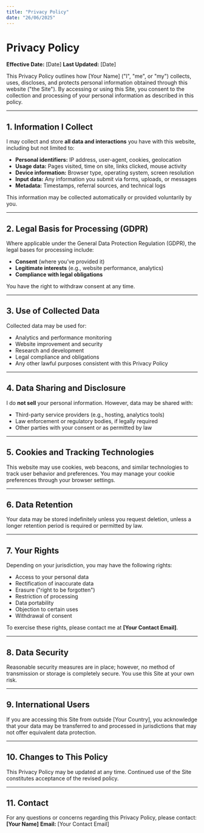 ```yaml
---
title: "Privacy Policy"
date: "26/06/2025"
---
```


# Privacy Policy

**Effective Date:** \[Date]
**Last Updated:** \[Date]

This Privacy Policy outlines how \[Your Name] ("I", "me", or "my") collects, uses, discloses, and protects personal information obtained through this website ("the Site"). By accessing or using this Site, you consent to the collection and processing of your personal information as described in this policy.

---

## 1. Information I Collect

I may collect and store **all data and interactions** you have with this website, including but not limited to:

* **Personal identifiers:** IP address, user-agent, cookies, geolocation
* **Usage data:** Pages visited, time on site, links clicked, mouse activity
* **Device information:** Browser type, operating system, screen resolution
* **Input data:** Any information you submit via forms, uploads, or messages
* **Metadata:** Timestamps, referral sources, and technical logs

This information may be collected automatically or provided voluntarily by you.

---

## 2. Legal Basis for Processing (GDPR)

Where applicable under the General Data Protection Regulation (GDPR), the legal bases for processing include:

* **Consent** (where you’ve provided it)
* **Legitimate interests** (e.g., website performance, analytics)
* **Compliance with legal obligations**

You have the right to withdraw consent at any time.

---

## 3. Use of Collected Data

Collected data may be used for:

* Analytics and performance monitoring
* Website improvement and security
* Research and development
* Legal compliance and obligations
* Any other lawful purposes consistent with this Privacy Policy

---

## 4. Data Sharing and Disclosure

I do **not sell** your personal information. However, data may be shared with:

* Third-party service providers (e.g., hosting, analytics tools)
* Law enforcement or regulatory bodies, if legally required
* Other parties with your consent or as permitted by law

---

## 5. Cookies and Tracking Technologies

This website may use cookies, web beacons, and similar technologies to track user behavior and preferences. You may manage your cookie preferences through your browser settings.

---

## 6. Data Retention

Your data may be stored indefinitely unless you request deletion, unless a longer retention period is required or permitted by law.

---

## 7. Your Rights

Depending on your jurisdiction, you may have the following rights:

* Access to your personal data
* Rectification of inaccurate data
* Erasure ("right to be forgotten")
* Restriction of processing
* Data portability
* Objection to certain uses
* Withdrawal of consent

To exercise these rights, please contact me at **\[Your Contact Email]**.

---

## 8. Data Security

Reasonable security measures are in place; however, no method of transmission or storage is completely secure. You use this Site at your own risk.

---

## 9. International Users

If you are accessing this Site from outside \[Your Country], you acknowledge that your data may be transferred to and processed in jurisdictions that may not offer equivalent data protection.

---

## 10. Changes to This Policy

This Privacy Policy may be updated at any time. Continued use of the Site constitutes acceptance of the revised policy.

---

## 11. Contact

For any questions or concerns regarding this Privacy Policy, please contact:
**\[Your Name]**
**Email:** \[Your Contact Email]

